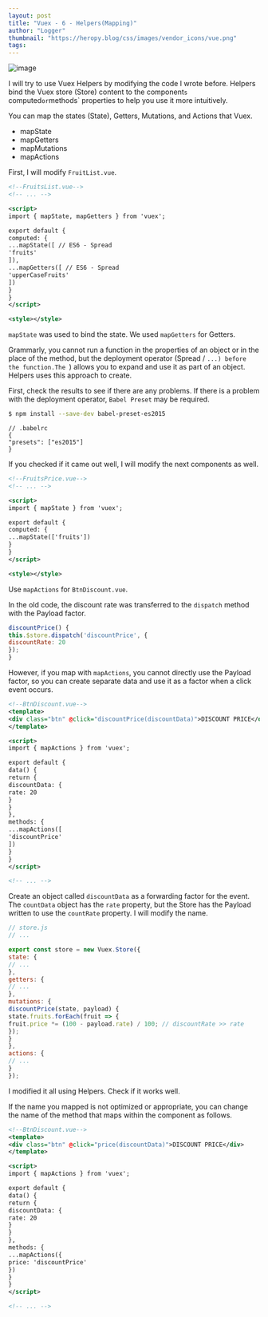 ```yaml
---
layout: post
title: "Vuex - 6 - Helpers(Mapping)"
author: "Logger"
thumbnail: "https://heropy.blog/css/images/vendor_icons/vue.png"
tags: 
---
```



![image](https://heropy.blog/css/images/vendor_icons/vue.png)

I will try to use Vuex Helpers by modifying the code I wrote before.
Helpers bind the Vuex store (Store) content to the component`s `computed` or `methods` properties to help you use it more intuitively.

You can map the states (State), Getters, Mutations, and Actions that Vuex.

- mapState
- mapGetters
- mapMutations
- mapActions

First, I will modify `FruitList.vue`.

```xml
<!--FruitsList.vue-->
<!-- ... -->

<script>
import { mapState, mapGetters } from 'vuex';

export default {
computed: {
...mapState([ // ES6 - Spread
'fruits'
]),
...mapGetters([ // ES6 - Spread
'upperCaseFruits'
])
}
}
</script>

<style></style>

```

`mapState` was used to bind the state.
We used `mapGetters` for Getters.

Grammarly, you cannot run a function in the properties of an object or in the place of the method, but the deployment operator (Spread / `...) before the function.The `) allows you to expand and use it as part of an object.
Helpers uses this approach to create.

First, check the results to see if there are any problems.
If there is a problem with the deployment operator, `Babel Preset` may be required.

```bash
$ npm install --save-dev babel-preset-es2015

```

```undefined
// .babelrc
{
"presets": ["es2015"]
}

```

If you checked if it came out well, I will modify the next components as well.

```xml
<!--FruitsPrice.vue-->
<!-- ... -->

<script>
import { mapState } from 'vuex';

export default {
computed: {
...mapState(['fruits'])
}
}
</script>

<style></style>

```

Use `mapActions` for `BtnDiscount.vue`.

In the old code, the discount rate was transferred to the `dispatch` method with the Payload factor.

```js
discountPrice() {
this.$store.dispatch('discountPrice', {
discountRate: 20
});
}

```

However, if you map with `mapActions`, you cannot directly use the Payload factor, so you can create separate data and use it as a factor when a click event occurs.

```xml
<!--BtnDiscount.vue-->
<template>
<div class="btn" @click="discountPrice(discountData)">DISCOUNT PRICE</div>
</template>

<script>
import { mapActions } from 'vuex';

export default {
data() {
return {
discountData: {
rate: 20
}
}
},
methods: {
...mapActions([
'discountPrice'
])
}
}
</script>

<!-- ... -->

```

Create an object called `discountData` as a forwarding factor for the event.
The `countData` object has the `rate` property, but the Store has the Payload written to use the `countRate` property.
I will modify the name.

```js
// store.js
// ...

export const store = new Vuex.Store({
state: {
// ...
},
getters: {
// ...
},
mutations: {
discountPrice(state, payload) {
state.fruits.forEach(fruit => {
fruit.price *= (100 - payload.rate) / 100; // discountRate >> rate
});
}
},
actions: {
// ...
}
});

```

I modified it all using Helpers.
Check if it works well.

If the name you mapped is not optimized or appropriate, you can change the name of the method that maps within the component as follows.

```xml
<!--BtnDiscount.vue-->
<template>
<div class="btn" @click="price(discountData)">DISCOUNT PRICE</div>
</template>

<script>
import { mapActions } from 'vuex';

export default {
data() {
return {
discountData: {
rate: 20
}
}
},
methods: {
...mapActions({
price: 'discountPrice'
})
}
}
</script>

<!-- ... -->

```